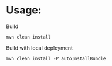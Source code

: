 # Usage:

Build
```
mvn clean install
```

Build with local deployment
```
mvn clean install -P autoInstallBundle
```